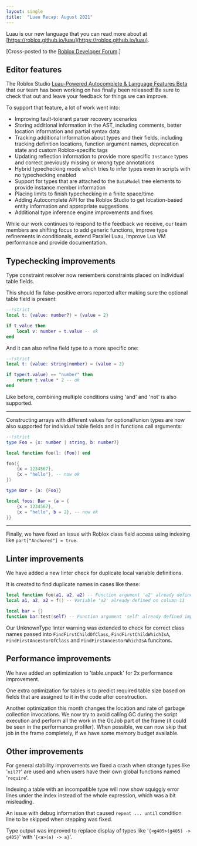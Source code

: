 ```yaml
---
layout: single
title:  "Luau Recap: August 2021"
---
```


Luau is our new language that you can read more about at [https://roblox.github.io/luau](https://roblox.github.io/luau).

[Cross-posted to the [Roblox Developer Forum](https://devforum.roblox.com/t/luau-recap-august-2021/).]

## Editor features

The Roblox Studio [Luau-Powered Autocomplete & Language Features Beta](https://devforum.roblox.com/t/script-editor-luau-powered-autocomplete-language-features-beta) that our team has been working on has finally been released!
Be sure to check that out and leave your feedback for things we can improve.

To support that feature, a lot of work went into:
* Improving fault-tolerant parser recovery scenarios
* Storing additional information in the AST, including comments, better location information and partial syntax data
* Tracking additional information about types and their fields, including tracking definition locations, function argument names, deprecation state and custom Roblox-specific tags
* Updating reflection information to provide more specific `Instance` types and correct previously missing or wrong type annotations
* Hybrid typechecking mode which tries to infer types even in scripts with no typechecking enabled
* Support for types that are attached to the `DataModel` tree elements to provide instance member information
* Placing limits to finish typechecking in a finite space/time
* Adding Autocomplete API for the Roblox Studio to get location-based entity information and appropriate suggestions
* Additional type inference engine improvements and fixes

While our work continues to respond to the feedback we receive, our team members are shifting focus to add generic functions, improve type refinements in conditionals, extend Parallel Luau, improve Lua VM performance and provide documentation. 

## Typechecking improvements

Type constraint resolver now remembers constraints placed on individual table fields.

This should fix false-positive errors reported after making sure the optional table field is present:
```lua
--!strict
local t: {value: number?} = {value = 2}

if t.value then
    local v: number = t.value -- ok
end
```

And it can also refine field type to a more specific one:
```lua
--!strict
local t: {value: string|number} = {value = 2}

if type(t.value) == "number" then
    return t.value * 2 -- ok
end
```

Like before, combining multiple conditions using 'and' and 'not' is also supported.

---

Constructing arrays with different values for optional/union types are now also supported for individual table fields and in functions call arguments:
```lua
--!strict
type Foo = {x: number | string, b: number?}

local function foo(l: {Foo}) end

foo({
	{x = 1234567},
	{x = "hello"}, -- now ok
})

type Bar = {a: {Foo}}

local foos: Bar = {a = {
	{x = 1234567},
	{x = "hello", b = 2}, -- now ok
}}
```

---

Finally, we have fixed an issue with Roblox class field access using indexing like `part["Anchored"] = true`.

## Linter improvements

We have added a new linter check for duplicate local variable definitions.

It is created to find duplicate names in cases like these:
```lua
local function foo(a1, a2, a2) -- Function argument 'a2' already defined on column 24
local a1, a2, a2 = f() -- Variable 'a2' already defined on column 11

local bar = {}
function bar:test(self) -- Function argument 'self' already defined implicitly
```

Our UnknownType linter warning was extended to check for correct class names passed into `FindFirstChildOfClass`, `FindFirstChildWhichIsA`, `FindFirstAncestorOfClass` and `FindFirstAncestorWhichIsA` funcitons.

## Performance improvements

We have added an optimization to 'table.unpack' for 2x performance improvement.

One extra optimization for tables is to predict required table size based on fields that are assigned to it in the code after construction.

Another optimization this month changes the location and rate of garbage collection invocations.
We now try to avoid calling GC during the script execution and perform all the work in the GcJob part of the frame (it could be seen in the performance profiler). When possible, we can now skip that job in the frame completely, if we have some memory budget available.

## Other improvements

For general stability improvements we fixed a crash when strange types like '`nil??`' are used and when users have their own global functions named '`require`'.

Indexing a table with an incompatible type will now show squiggly error lines under the index instead of the whole expression, which was a bit misleading.

An issue with debug information that caused `repeat ... until` condition line to be skipped when stepping was fixed.

Type output was improved to replace display of types like '`{<g405>(g405) -> g405}`' with '`{<a>(a) -> a}`'.
